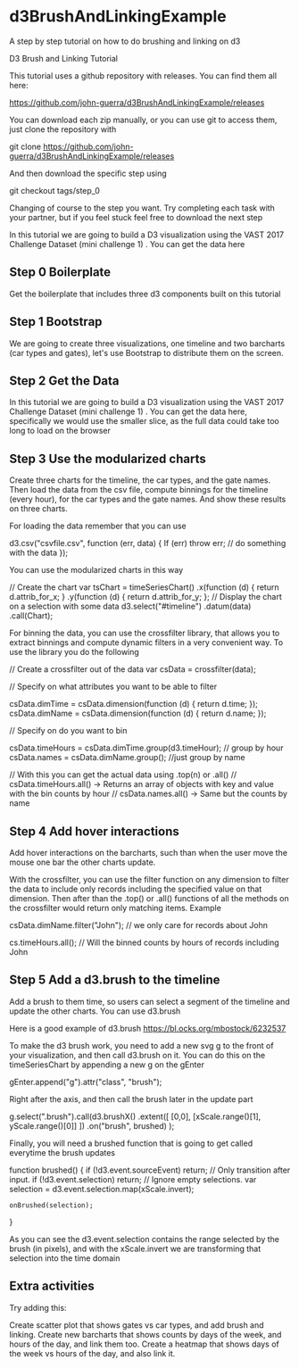 # d3BrushAndLinkingExample
A step by step tutorial on how to do brushing and linking on d3

D3 Brush and Linking Tutorial

This tutorial uses a github repository with releases. You can find them all here:

https://github.com/john-guerra/d3BrushAndLinkingExample/releases

You can download each zip manually, or you can use git to access them, just clone the repository with 

git clone https://github.com/john-guerra/d3BrushAndLinkingExample/releases

And then download the specific step using 

git checkout tags/step_0

Changing of course to the step you want. Try completing each task with your partner, but if you feel stuck feel free to download the next step

In this tutorial we are going to build a D3 visualization using the VAST 2017 Challenge Dataset (mini challenge 1) . You can get the data here

## Step 0 Boilerplate

Get the boilerplate that includes three d3 components built on this tutorial

## Step 1 Bootstrap

We are going to create three visualizations, one timeline and two barcharts (car types and gates), let's use Bootstrap to distribute them on the screen.

## Step 2 Get the Data

In this tutorial we are going to build a D3 visualization using the VAST 2017 Challenge Dataset (mini challenge 1) . You can get the data here, specifically we would use the smaller slice, as the full data could take too long to load on the browser

## Step 3 Use the modularized charts

Create three charts for the timeline, the car types, and the gate names. Then load the data from the csv file, compute binnings for the timeline (every hour), for the car types and the gate names. And show these results on three charts.

For loading the data remember that you can use

d3.csv("csvfile.csv", function (err, data) {
	If (err) throw err;
	// do something with the data
});

You can use the modularized charts in this way

// Create the chart
var tsChart = timeSeriesChart()
.x(function (d) { return d.attrib_for_x; }
.y(function (d) { return d.attrib_for_y; };
// Display the chart on a selection with some data
d3.select("#timeline")
	.datum(data)
	.call(Chart);

For binning the data, you can use the crossfilter library, that allows you to extract binnings and compute dynamic filters in a very convenient way. To use the library you do the following

// Create a crossfilter out of the data
var csData = crossfilter(data);

// Specify on what attributes you want to be able to filter

csData.dimTime = csData.dimension(function (d) { return d.time; });
csData.dimName = csData.dimension(function (d) { return d.name; });

// Specify on do you want to bin

csData.timeHours = csData.dimTime.group(d3.timeHour); // group by hour
csData.names = csData.dimName.group(); //just group by name

// With this you can get the actual data using .top(n) or .all()
// csData.timeHours.all()  -> Returns an array of objects with key and value with the bin counts by hour
// csData.names.all()  -> Same but the counts by name


## Step 4 Add hover interactions

Add hover interactions on the barcharts, such than when the user move the mouse one bar the other charts update.

With the crossfilter, you can use the filter function on any dimension to filter the data to include only records including the specified value on that dimension. Then after than the .top() or .all() functions of all the methods on the crossfilter would return only matching items. Example

csData.dimName.filter("John"); // we only care for records about John

cs.timeHours.all(); // Will the binned counts by hours of records including John

## Step 5 Add a d3.brush to the timeline

Add a brush to them time, so users can select a segment of the timeline and update the other charts. You can use d3.brush

Here is a good example of d3.brush https://bl.ocks.org/mbostock/6232537

To make the d3 brush work, you need to add a new svg g to the front of your visualization, and then call d3.brush on it. You can do this on the timeSeriesChart by appending a new g on the gEnter

gEnter.append("g").attr("class", "brush");

Right after the axis, and then call the brush later in the update part

g.select(".brush").call(d3.brushX()
        .extent([
          [0,0],
          [xScale.range()[1], yScale.range()[0]]
        ])
        .on("brush", brushed)
      );


Finally, you will need a brushed function that is going to get called everytime the brush updates

  function brushed() {
    if (!d3.event.sourceEvent) return; // Only transition after input.
    if (!d3.event.selection) return; // Ignore empty selections.
    var selection = d3.event.selection.map(xScale.invert);

    onBrushed(selection);
  }

As you can see the d3.event.selection contains the range selected by the brush (in pixels), and with the xScale.invert we are transforming that selection into the time domain


## Extra activities

Try adding this:

Create scatter plot that shows gates vs car types, and add brush and linking.
Create new barcharts that shows counts by days of the week, and hours of the day, and link them too.
Create a heatmap that shows days of the week vs hours of the day, and also link it.



